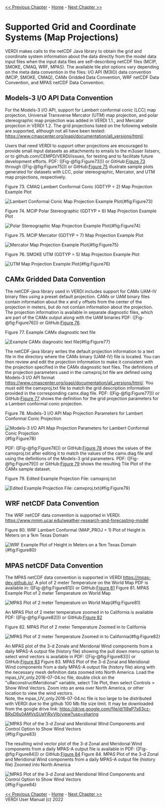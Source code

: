 <!-- BEGIN COMMENT -->
  
[<< Previous Chapter](VERDI_ch11.md) - [Home](README.md) - [Next Chapter >>](VERDI_ch13.md)

<!-- END COMMENT -->

Supported Grid and Coordinate Systems (Map Projections)
======================================

VERDI makes calls to the netCDF Java library to obtain the grid and coordinate system information about the data directly from the model data input files when the input data files are self-describing netCDF files (MCIP, SMOKE, CMAQ, WRF, MPAS). The available tile plot options vary depending on the meta data convention in the files: I/O API (M3IO) data convention (MCIP, SMOKE, CMAQ), CAMx Gridded Data Convention, WRF netCDF Data Convention, and MPAS netCDF Data Convention. 

Models-3 I/O API Data Convention
----------------------

For the Models-3 I/O API, support for Lambert conformal conic (LCC) map projection, Universal Transverse Mercator (UTM) map projection, and polar stereographic map projection was added in VERDI 1.1., and Mercator projection in VERDI 1.2. The grid projections listed on the following website are supported, although not all have been tested: 
https://www.cmascenter.org/ioapi/documentation/all_versions/html/.

Users that need VERDI to support other projections are encouraged to provide small input datasets as attachments to emails to the m3user listserv, or to github.com/CEMPD/VERDI/issues, for testing and to facilitate future development efforts. PDF: ([Fig-@fig:Figure73])) or GitHub:[Figure 73](#Figure73) through ([Fig-@fig:Figure75])) or GitHub:[Figure 75](#Figure75) illustrate sample plots generated for datasets with LCC, polar stereographic, Mercator, and UTM map projections, respectively.

Figure 73. CMAQ Lambert Conformal Conic (GDTYP = 2) Map Projection Example Plot<br>

![Lambert Conformal Conic Map Projection Example Plot](./media/image073.png){#fig:Figure73}


Figure 74. MCIP Polar Stereographic (GDTYP = 6) Map Projection Example Plot<br>

![Polar Stereographic Map Projection Example Plot](./media/image074.png){#fig:Figure74}


Figure 75. MCIP Mercator (GDTYP = 7) Map Projection Example Plot<br>

![Mercator Map Projection Example Plot](./media/image075.png){#fig:Figure75}


Figure 76. SMOKE UTM (GDTYP = 5) Map Projection Example Plot<br>

![UTM Map Projection Example Plot](./media/image076.png){#fig:Figure76}


CAMx Gridded Data Convention
--------------------------

The netCDF-java library used in VERDI includes support for CAMx UAM-IV binary files using a preset default projection. CAMx or UAM binary files contain information about the x and y offsets from the center of the projection in meters, but do not contain information about the projection. The projection information is available in separate diagnostic files, which are part of the CAMx output along with the UAM binaries PDF: ([Fig-@fig:Figure76])) or GitHub:[Figure 76](#Figure76).



Figure 77. Example CAMx diagnostic text file<br>

![Example CAMx diagnostic text file](./media/image077.png){#fig:Figure77}



The netCDF-java library writes the default projection information to a text file in the directory where the CAMx binary (UAM-IV) file is located. You can then review and edit the projection information to make it consistent with the projection specified in the CAMx diagnostic text files. The definitions of the projection parameters used in the camxproj.txt file are defined using Models-3 I/O API format https://www.cmascenter.org/ioapi/documentation/all_versions/html/. You must edit the camxproj.txt file to match the grid description information provided in the corresponding camx.diag file.  PDF: ([Fig-@fig:Figure77])) or GitHub:[Figure 77](#Figure77) shows the definition for the grid projection parameters for a Lambert conformal conic projection.


Figure 78. Models-3 I/O API Map Projection Parameters for Lambert Conformal Conic Projection<br>

![Models-3 I/O API Map Projection Parameters for Lambert Conformal Conic Projection](./media/image078.png){#fig:Figure78}

 PDF: ([Fig-@fig:Figure78])) or GitHub:[Figure 78](#Figure78) shows the values of the camxproj.txt after editing it to match the values of the camx.diag file and using the definitions of the Models-3 grid parameters.  PDF: ([Fig-@fig:Figure79])) or GitHub:[Figure 79](#Figure79)  shows the resulting Tile Plot of the CAMx sample dataset.

Figure 79. Edited Example Projection File: camxproj.txt<br>

![Edited Example Projection File: camxproj.txt](./media/image079.png){#fig:Figure79}


WRF netCDF Data Convention
-------------------------
The WRF netCDF data convention is supported in VERDI. https://www.mmm.ucar.edu/weather-research-and-forecasting-model

Figure 80. WRF Lambert Conformal (MAP_PROJ = 1) Plot of Height in Meters on a 1km Texas Domain<br>

![WRF Example Plot of Height in Meters on a 1km Texas Domain](./media/image100.png){#fig:Figure80}

MPAS netCDF Data Convention
--------------------------
The MPAS netCDF data convention is supported in VERDI https://mpas-dev.github.io/.
A plot of 2 meter Temperature on the World Map PDF is available in: ([Fig-@fig:Figure81])) or GitHub:[Figure 81](#Figure81)
Figure 81. MPAS Example Plot of 2 meter Temperature on World Map<br>

![MPAS Plot of 2 meter Temperature on World Map](./media/image101.png){#fig:Figure81}

An MPAS Plot of 2 meter temperature zoomed in to California is available PDF: ([Fig-@fig:Figure82])) or GitHub:[Figure 82](#Figure82)

Figure 82. MPAS Plot of 2 meter Temperature Zoomed in to California<br>

![MPAS Plot of 2 meter Temperature Zoomed in to California](./media/image102.png){#fig:Figure82}

An MPAS plot of the 3-d Zonale and Meridonal Wind components from a daily MPAS-A output file (history file) showing the pull down menu option to select wind vectors is available in PDF: ([Fig-@fig:Figure83])) or GitHub:[Figure 83](#Figure83)
Figure 83. MPAS Plot of the 3-d Zonal and Meridional Wind components from a daily MPAS-A output file (history file) along with the necessary mesh definition data zoomed into North America. Load the mpas_UV_only.2016-07-04.nc file, double click on the "uReconstructMeridional" variable, select Tile Plot, then select Controls > Show Wind Vectors. Zoom into an area over North America, or other location to view the wind vectors.<br>
Note, the mpas_UV_only.2016-07-04.nc file is too large to be distributed with VERDI due to the github 100 Mb file size limit. It may be downloaded from the google drive link: https://drive.google.com/file/d/1i9aP7s63cz-BRxD6s0AMVsSUeYjRxVIb/view?usp=sharing<br>

![MPAS Plot of the 3-d Zonal and Meridional Wind Components and Control Option to Show Wind Vectors](./media/image103.png){#fig:Figure83}

The resulting wind vector plot of the 3-d Zonal and Meridonal Wind components from a daily MPAS-A output file is available in PDF: ([Fig-@fig:Figure84])) or GitHub:[Figure 84](#Figure84)
Figure 84. MPAS Plot of the 3-d Zonal and Meridional Wind components from a daily MPAS-A output file (history file) Zoomed into North America<br>

![MPAS Plot of the 3-d Zonal and Meridional Wind Components and Control Option to Show Wind Vectors](./media/image104.png){#fig:Figure84}




<!-- BEGIN COMMENT -->

[<< Previous Chapter](VERDI_ch11.md) - [Home](README.md) - [Next Chapter >>](VERDI_ch13.md)<br>
VERDI User Manual (c) 2022<br>

<!-- END COMMENT -->

